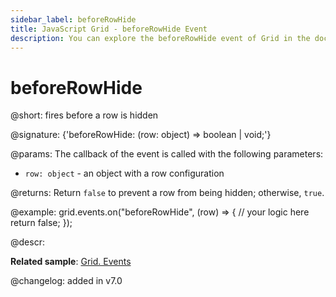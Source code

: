 ```yaml
---
sidebar_label: beforeRowHide
title: JavaScript Grid - beforeRowHide Event 
description: You can explore the beforeRowHide event of Grid in the documentation of the DHTMLX JavaScript UI library. Browse developer guides and API reference, try out code examples and live demos, and download a free 30-day evaluation version of DHTMLX Suite.
---
```


# beforeRowHide

@short: fires before a row is hidden

@signature: {'beforeRowHide: (row: object) => boolean | void;'}

@params:
The callback of the event is called with the following parameters:
- `row: object` - an object with a row configuration

@returns:
Return `false` to prevent a row from being hidden; otherwise, `true`.

@example:
grid.events.on("beforeRowHide", (row) => {
    // your logic here
    return false;
});

@descr:

**Related sample**: [Grid. Events](https://snippet.dhtmlx.com/9zeyp4ds)

@changelog: added in v7.0